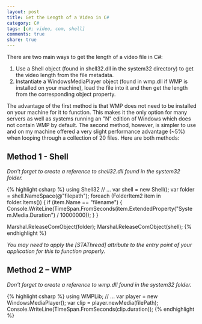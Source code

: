 ```yaml
---
layout: post
title: Get the Length of a Video in C#
category: C#
tags: [c#; video, com, shell]
comments: true
share: true
---
```

There are two main ways to get the length of a video file in C#:

<ol>
<li>Use a Shell object (found in shell32.dll in the system32 directory) to get the video length from the file metadata.</li>
<li>Instantiate a WindowsMediaPlayer object (found in wmp.dll if WMP is installed on your machine), load the file into it and then get the length from the corresponding object property.</li>
</ol>
The advantage of the first method is that WMP does not need to be installed on your machine for it to function. This makes it the only option for many servers as well as systems running an "N" edition of Windows which does not contain WMP by default. The second method, however, is simpler to use and on my machine offered a very slight performance advantage (~5%) when looping through a collection of 20 files. Here are both methods:
<a id="more"></a><a id="more-112"></a>

## Method 1 - Shell

*Don't forget to create a reference to shell32.dll found in the system32 folder.*

{% highlight csharp %}
using Shell32
// ...
var shell = new Shell();
var folder = shell.NameSpace(@"filepath");
foreach (FolderItem2 item in folder.Items())
{
    if (item.Name == "filename")
    {
        Console.WriteLine(TimeSpan.FromSeconds(item.ExtendedProperty("System.Media.Duration") / 10000000));
    }
}

Marshal.ReleaseComObject(folder);
Marshal.ReleaseComObject(shell);
{% endhighlight %}

*You may need to apply the [STAThread] attribute to the entry point of your application for this to function properly.*

## Method 2 – WMP

*Don't forget to create a reference to wmp.dll found in the system32 folder.*

{% highlight csharp %}
using WMPLib;
// ...
var player = new WindowsMediaPlayer();
var clip = player.newMedia(filePath);
Console.WriteLine(TimeSpan.FromSeconds(clip.duration));
{% endhighlight %}

